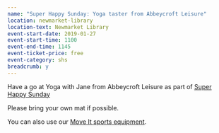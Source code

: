 ```yaml
---
name: "Super Happy Sunday: Yoga taster from Abbeycroft Leisure"
location: newmarket-library
location-text: Newmarket Library
event-start-date: 2019-01-27
event-start-time: 1100
event-end-time: 1145
event-ticket-price: free
event-category: shs
breadcrumb: y
---
```


Have a go at Yoga with Jane from Abbeycroft Leisure as part of [Super Happy Sunday](/super-happy-sunday/)

Please bring your own mat if possible.

You can also use our [Move It sports equipment](/news/move-it/).
